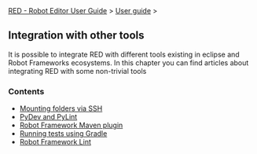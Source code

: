 <html>
<head>
<link href="PLUGINS_ROOT/org.robotframework.ide.eclipse.main.plugin.doc.user/help/style.css" rel="stylesheet" type="text/css"/>
</head>
<body>
<a href="../../../help/index.html">RED - Robot Editor User Guide</a> &gt; <a href="../../../help/user_guide/user_guide.html">User guide</a> &gt; 
	<h2>Integration with other tools</h2>
<p>It is possible to integrate RED with different tools existing in
		eclipse and Robot Frameworks ecosystems. In this chapter you can find
		articles about integrating RED with some non-trivial tools</p>
<h3>Contents</h3>
<ul>
<li><a href="../../../help/user_guide/tools_integration/virtual_folders.html">Mounting folders via SSH</a>
</li>
<li><a href="../../../help/user_guide/tools_integration/red_pylint.html">PyDev and PyLint</a>
</li>
<li><a href="../../../help/user_guide/tools_integration/maven.html">Robot Framework Maven plugin</a>
</li>
<li><a href="../../../help/user_guide/tools_integration/gradle.html">Running tests using Gradle</a>
</li>
<li><a href="../../../help/user_guide/tools_integration/rflint.html">Robot Framework Lint</a>
</li>
</ul>
</body>
</html>